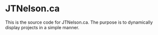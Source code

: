 # JTNelson.ca
This is the source code for JTNelson.ca. The purpose is to dynamically display projects in a simple manner.
